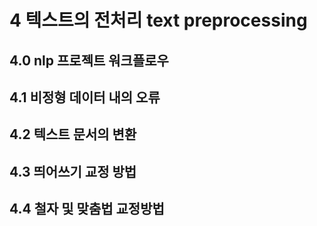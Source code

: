 # 4 텍스트의 전처리 text preprocessing
## 4.0 nlp 프로젝트 워크플로우
## 4.1 비정형 데이터 내의 오류
## 4.2 텍스트 문서의 변환
## 4.3 띄어쓰기 교정 방법
## 4.4 철자 및 맞춤법 교정방법
